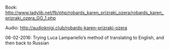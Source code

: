 Book: http://www.ladylib.net/fb/php/robards_karen_prizraki_ozera/robards_karen_prizraki_ozera_GG_1.php

Audio:
http://audioknigi.club/robards-karen-prizraki-ozera

06-02-2016: Trying Luca Lampariello’s method of translating to English, and then back to Russian
